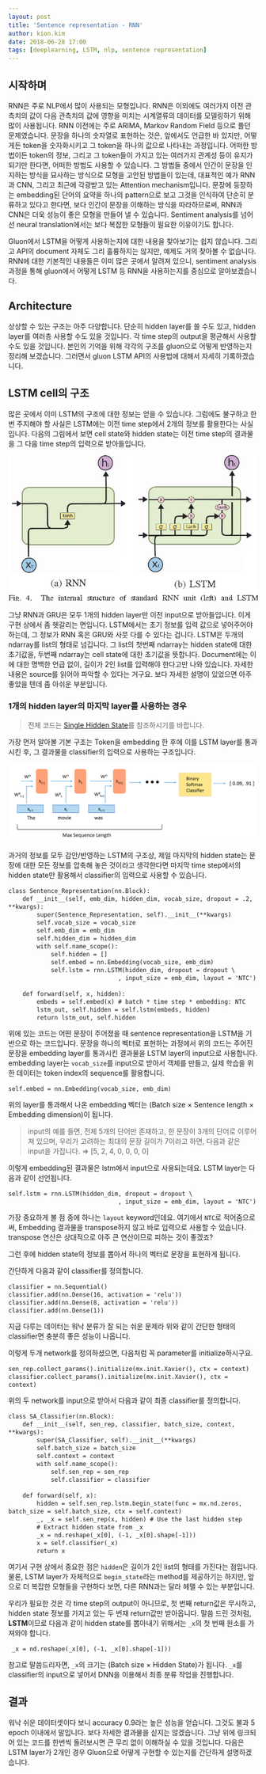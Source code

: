 ```yaml
---
layout: post
title: 'Sentence representation - RNN'
author: kion.kim
date: 2018-06-28 17:00
tags: [deeplearning, LSTM, nlp, sentence representation]
---
```


## 시작하며

RNN은 주로 NLP에서 많이 사용되는 모형입니다. RNN은 이외에도 여러가지 이전 관측치의 값이 다음 관측치의 값에 영향을 미치는 시계열류의 데이터를 모델링하기 위해 많이 사용됩니다. RNN 이전에는 주로 ARIMA, Markov Random Field 등으로 풀던 문제였습니다. 문장을 하나의 숫자열로 표현하는 것은, 앞에서도 언급한 바 있지만, 어떻게든 token을 숫자화시키고 그 token을 하나의 값으로 나타내는 과정입니다. 어떠한 방법이든 token의 정보, 그리고 그 token들이 가지고 있는 여러가지 관계성 등이 유지가 되기만 한다면, 어떠한 방법도 사용할 수 있습니다. 그 방법들 중에서 인간이 문장을 인지하는 방식을 묘사하는 방식으로 모형을 고안된 방법들이 있는데, 대표적인 예가 RNN과 CNN, 그리고 최근에 각광받고 있는 Attention mechanism입니다. 문장에 등장하는 embedding된 단어의 요약을 하나의  pattern으로 보고 그것을 인식하여 단순히 분류하고 있다고 한다면, 보다 인간이 문장을 이해하는 방식을 따라하므로써, RNN과 CNN은 더욱 성능이 좋은 모형을 만들어 낼 수 있습니다. Sentiment analysis를 넘어선 neural translation에서는 보다 복잡한 모형들이 필요한 이유이기도 합니다.

Gluon에서 LSTM을 어떻게 사용하는지에 대한 내용을 찾아보기는 쉽지 않습니다. 그리고 API의 document 자체도 그리 훌륭하지는 않지만, 예제도 거의 찾아볼 수 없습니다. RNN에 대한 기본적인 내용들은 이미 많은 곳에서 알려져 있으니, sentiment analysis 과정을 통해 gluon에서 어떻게 LSTM 등 RNN을 사용하는지를 중심으로 알아보겠습니다.


## Architecture

상상할 수 있는 구조는 아주 다양합니다. 단순히 hidden layer를 쓸 수도 있고, hidden layer를 여러층 사용할 수도 있을  것입니다. 각 time step의 output을 평균해서 사용할 수도 있을 것입니다. 본인의 기억을 위해 각각의 구조를 gluon으로 어떻게 반영하는지 정리해 보겠습니다. 그러면서 gluon LSTM API의 사용법에 대해서 자세히 기록하겠습니다.

## LSTM cell의 구조

많은 곳에서 이미 LSTM의 구조에 대한 정보는 얻을 수 있습니다. 그럼에도 불구하고 한번 주지해야 할 사실은 LSTM에는 이전 time step에서 2개의 정보를 활용한다는 사실입니다. 다음의 그림에서 보면 cell state와 hidden state는 이전 time step의 결과물을 그 다음 time step의 입력으로 받아들입니다.

![rnn-lstm](/assets/rnn-lstm.png)

그냥 RNN과 GRU은 모두 1개의 hidden layer만 이전 input으로 받아들입니다. 이게 구현 상에서 좀 헷갈리는 면입니다. LSTM에서는 초기 정보를 입력 값으로 넣어주어야 하는데, 그 정보가 RNN 혹은 GRU와 사뭇 다를 수 있다는 겁니다. LSTM은 두개의 ndarray를 list의 형태로 넘깁니다. 그 list의 첫번째 ndarray는 hidden state에 대한 초기값을, 두번째 ndarray는 cell state에 대한 초기값을 뜻합니다. Document에는 이에 대한 명백한 언급 없이, 길이가 2인 list를 입력해야 한다고만 나와 있습니다. 자세한 내용은 source를 읽어야 파악할 수 있다는 거구요. 보다 자세한 설명이 있었으면 아주 좋았을 텐데 좀 아쉬운 부분입니다.


### 1개의 hidden layer의 마지막 layer를 사용하는 경우

> 전체 코드는 [Single Hidden State](http://210.121.159.217:9090/kionkim/stat-analysis/blob/master/nlp_models/notebooks/text_classification_single_layer_LSTM_representation_lfw.ipynb)를 참조하시기를 바랍니다.


가장 먼저 알아볼 기본 구조는 Token을 embedding 한 후에 이를 LSTM layer를 통과시킨 후, 그 결과물을 classifier의 입력으로 사용하는 구조입니다.

![lstm_structure](/assets/lstm_structure.png)

과거의 정보를 모두 감안/반영하는 LSTM의 구조상, 제일 마지막의 hidden state는 문장에 대한 모든 정보를 압축해 놓은 것이라고 생각한다면 마지막 time step에서의 hidden state만 활용해서 classifier의 입력으로 사용할 수 있습니다.

```
class Sentence_Representation(nn.Block):
    def __init__(self, emb_dim, hidden_dim, vocab_size, dropout = .2, **kwargs):
        super(Sentence_Representation, self).__init__(**kwargs)
        self.vocab_size = vocab_size
        self.emb_dim = emb_dim
        self.hidden_dim = hidden_dim
        with self.name_scope():
            self.hidden = []
            self.embed = nn.Embedding(vocab_size, emb_dim)
            self.lstm = rnn.LSTM(hidden_dim, dropout = dropout \
                               , input_size = emb_dim, layout = 'NTC')

    def forward(self, x, hidden):
        embeds = self.embed(x) # batch * time step * embedding: NTC
        lstm_out, self.hidden = self.lstm(embeds, hidden)
        return lstm_out, self.hidden
```

위에 있는 코드는 어떤 문장이 주어졌을 때 sentence representation을 LSTM을 기반으로 하는 코드입니다. 문장을 하나의 벡터로 표현하는 과정에서 위의 코드는 주어진 문장을 embedding layer를 통과시킨 결과물을 LSTM layer의 input으로 사용합니다. embedding layer는 `vocab_size`를 input으로 받아서 객체를 만들고, 실제 학습을 위한 데이터는 token index의 sequence를 활용합니다.

```
self.embed = nn.Embedding(vocab_size, emb_dim)
```

위의 layer를 통과해서 나온 embedding 벡터는 (Batch size $\times$ Sentence length $\times$ Embedding dimension)이 됩니다.

> input의 예를 들면, 전체 5개의 단어만 존재하고, 한 문장이 3개의 단어로 이루어져 있으며, 우리가 고려하는 최대의 문장 길이가 7이라고 하면, 다음과 같은 input을 가집니다. 
> $\Rightarrow$ [5, 2, 4, 0, 0, 0, 0]


이렇게 embedding된 결과물은 lstm에서 input으로 사용되는데요. LSTM layer는 다음과 같이 선언됩니다.

```
self.lstm = rnn.LSTM(hidden_dim, dropout = dropout \
                               , input_size = emb_dim, layout = 'NTC')
```

가장 중요하게 볼 점 중에 하나는 `layout` keyword인데요. 여기에서 `NTC`로 적어줌으로써, Embedding 결과물을 transpose하지 않고 바로 입력으로 사용할 수 있습니다. transpose 연산은 상대적으로 아주 큰 연산이므로 피하는 것이 좋겠죠?


 그런 후에 hidden state의 정보를 뽑아서 하나의 벡터로 문장을 표현하게 됩니다.

간단하게 다음과 같이 classifier를 정의합니다.

```
classifier = nn.Sequential()
classifier.add(nn.Dense(16, activation = 'relu'))
classifier.add(nn.Dense(8, activation = 'relu'))
classifier.add(nn.Dense(1))
```

지금 다루는 데이터는 워낙 분류가 잘 되는 쉬운 문제라 위와 같이 간단한 형태의 classifier면 충분히 좋은 성능이 나옵니다.

이렇게 두개 network를 정의하셨으면, 다음처럼 꼭 parameter를 initialize하시구요.

```
sen_rep.collect_params().initialize(mx.init.Xavier(), ctx = context)
classifier.collect_params().initialize(mx.init.Xavier(), ctx = context)
```

위의 두 network를 input으로 받아서 다음과 같이 최종 classifier를 정의합니다.

```
class SA_Classifier(nn.Block):
    def __init__(self, sen_rep, classifier, batch_size, context, **kwargs):
        super(SA_Classifier, self).__init__(**kwargs)
        self.batch_size = batch_size
        self.context = context
        with self.name_scope():
            self.sen_rep = sen_rep
            self.classifier = classifier
            
    def forward(self, x):
        hidden = self.sen_rep.lstm.begin_state(func = mx.nd.zeros, batch_size = self.batch_size, ctx = self.context)
        _, _x = self.sen_rep(x, hidden) # Use the last hidden step
        # Extract hidden state from _x
        _x = nd.reshape(_x[0], (-1, _x[0].shape[-1]))
        x = self.classifier(_x)
        return x    
```

여기서 구현 상에서 중요한 점은 `hidden`은 길이가 2인 list의 형태를 가진다는 점입니다. 물론, LSTM layer가 자체적으로 `begin_state`라는 method를 제공하기는 하지만, 앞으로 더 복잡한 모형들을 구현하다 보면, 다른 RNN과는 달라 헤맬 수 있는 부분입니다.

우리가 필요한 것은 각 time step의 output이 아니므로, 첫 번째 return값은 무시하고, hidden state 정보를 가지고 있는 두 번재 return값만 받아옵니다. 말씀 드린 것처럼, **LSTM**이므로 다음과 같이 hidden state를 뽑아내기 위해서는 `_x`의 첫 번째 원소를 가져와야 합니다.

```
 _x = nd.reshape(_x[0], (-1, _x[0].shape[-1]))
```

참고로 말씀드리자면, `_x`의 크기는 (Batch size $\times$ Hidden State)가 됩니다. `_x`를 classifier의 input으로 넣어서 DNN을 이용해서 최종 분류 작업을 진행합니다.



## 결과

워낙 쉬운 데이터셋이다 보니 accuracy 0.9라는 높은 성능을 얻습니다. 그것도 불과 5 epoch 이내에서 말입니다. 보다 자세한 결과물을 싣지는 않겠습니다. 그냥 위에 링크되어 있는 코드를 한번씩 돌려보시면 큰 무리 없이 이해하실 수 있을 것입니다. 다음은 LSTM layer가 2개인 경우 Gluon으로 어떻게 구현할 수 있는지를 간단하게 설명하겠습니다.
